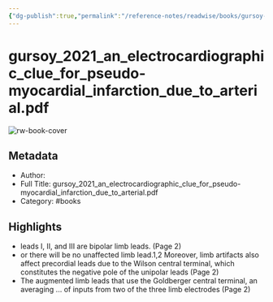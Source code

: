 ```yaml
---
{"dg-publish":true,"permalink":"/reference-notes/readwise/books/gursoy-2021-an-electrocardiographic-clue-for-pseudo-myocardial-infarction-due-to-arterial-pdf/"}
---
```


# gursoy_2021_an_electrocardiographic_clue_for_pseudo-myocardial_infarction_due_to_arterial.pdf

![rw-book-cover](https://readwise-assets.s3.amazonaws.com/static/images/default-book-icon-7.09749d3efd49.png)

## Metadata
- Author: 
- Full Title: gursoy_2021_an_electrocardiographic_clue_for_pseudo-myocardial_infarction_due_to_arterial.pdf
- Category: #books

## Highlights
- leads I, II, and III are bipolar limb leads. (Page 2)
- or there will be no unaffected limb lead.1,2 Moreover, limb artifacts also affect precordial leads due to the Wilson central terminal, which constitutes the negative pole of the unipolar leads (Page 2)
- The augmented limb leads that use the Goldberger central terminal, an averaging ... of inputs from two of the three limb electrodes (Page 2)
